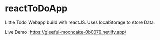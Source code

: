 # reactToDoApp

Little Todo Webapp build with reactJS. Uses localStorage to store Data.

Live Demo:
https://gleeful-mooncake-0b0079.netlify.app/
